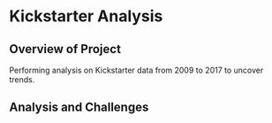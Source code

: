 # Kickstarter Analysis
## Overview of Project
Performing analysis on Kickstarter data from 2009 to 2017 to uncover trends.
## Analysis and Challenges
